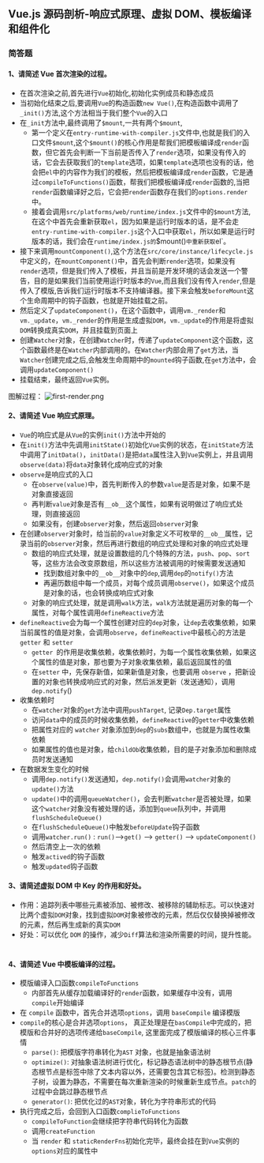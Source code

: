 ## Vue.js 源码剖析-响应式原理、虚拟 DOM、模板编译和组件化

### 简答题

#### 1、请简述 Vue 首次渲染的过程。
- 在首次渲染之前,首先进行`Vue`初始化,初始化实例成员和静态成员
- 当初始化结束之后,要调用`Vue`的构造函数`new Vue()`,在构造函数中调用了`_init()`方法,这个方法相当于我们整个`Vue`的入口
- 在`_init`方法中,最终调用了`$mount`,一共有两个`$mount`,
    - 第一个定义在`entry-runtime-with-compiler.js`文件中,也就是我们的入口文件`$mount`,这个`$mount()`的核心作用是帮我们把模板编译成`render`函数，但它首先会判断一下当前是否传入了`render`选项，如果没有传入的话，它会去获取我们的`template`选项，如果`template`选项也没有的话，他会把`el`中的内容作为我们的模板，然后把模板编译成`render`函数，它是通过`compileToFunctions()`函数，帮我们把模板编译成`render`函数的,当把`render`函数编译好之后，它会把`render`函数存在我们的`options.render`中。
    - 接着会调用`src/platforms/web/runtime/index.js`文件中的`$mount`方法,在这个中首先会重新获取`el`，因为如果是运行时版本的话，是不会走`entry-runtime-with-compiler.js`这个入口中获取`el`，所以如果是运行时版本的话，我们会在`runtime/index.js的`$mount()`中重新获取`el`。
- 接下来调用`mountComponent()`,这个方法在`src/core/instance/lifecycle.js`中定义的，在`mountComponent()`中，首先会判断`render`选项，如果没有`render`选项，但是我们传入了模板，并且当前是开发环境的话会发送一个警告，目的是如果我们当前使用运行时版本的`Vue`,而且我们没有传入`render`,但是传入了模版,告诉我们运行时版本不支持编译器。接下来会触发`beforeMount`这个生命周期中的钩子函数，也就是开始挂载之前。
- 然后定义了`updateComponent()`，在这个函数中，调用`vm._render`和`vm._update`，`vm._render`的作用是生成虚拟`DOM`，`vm._update`的作用是将虚拟`DOM`转换成真实`DOM`，并且挂载到页面上
- 创建`Watcher`对象，在创建`Watcher`时，传递了`updateComponent`这个函数，这个函数最终是在`Watcher`内部调用的。在`Watcher`内部会用了`get`方法，当`Watcher`创建完成之后,会触发生命周期中的`mounted`钩子函数,在`get`方法中，会调用`updateComponent()`
- 挂载结束，最终返回`Vue`实例。

图解过程：
![first-render.png](https://p1-juejin.byteimg.com/tos-cn-i-k3u1fbpfcp/a593a5a127ac43cc89820ab1d01c1a9e~tplv-k3u1fbpfcp-watermark.image?)
#### 2、请简述 Vue 响应式原理。
- `Vue`的响应式是从`Vue`的实例`init()`方法中开始的
- 在`init()`方法中先调用`initState()`初始化`Vue`实例的状态，在`initState`方法中调用了`initData()`，`initData()`是把`data`属性注入到`Vue`实例上，并且调用`observe(data)`将`data`对象转化成响应式的对象
- `observe`是响应式的入口
    - 在`observe(value)`中，首先判断传入的参数`value`是否是对象，如果不是对象直接返回
    - 再判断`value`对象是否有`__ob__`这个属性，如果有说明做过了响应式处理，则直接返回
    - 如果没有，创建`observer`对象，然后返回`observer`对象
- 在创建`observer`对象时，给当前的`value`对象定义不可枚举的`__ob__`属性，记录当前的`observer`对象，然后再进行数组的响应式处理和对象的响应式处理
    - 数组的响应式处理，就是设置数组的几个特殊的方法，`push`、`pop`、`sort`等，这些方法会改变原数组，所以这些方法被调用的时候需要发送通知
        - 找到数组对象中的`__ob__`对象中的`dep`,调用`dep`的`notify()`方法
        - 再遍历数组中每一个成员，对每个成员调用`observe()`，如果这个成员是对象的话，也会转换成响应式对象
    - 对象的响应式处理，就是调用`walk`方法，`walk`方法就是遍历对象的每一个属性，对每个属性调用`defineReactive`方法
- `defineReactive`会为每一个属性创建对应的`dep`对象，让`dep`去收集依赖，如果当前属性的值是对象，会调用`observe`，`defineReactive`中最核心的方法是`getter` 和 `setter`
    - `getter `的作用是收集依赖，收集依赖时，为每一个属性收集依赖，如果这个属性的值是对象，那也要为子对象收集依赖，最后返回属性的值
    - 在`setter` 中，先保存新值，如果新值是对象，也要调用 `observe` ，把新设置的对象也转换成响应式的对象，然后派发更新（发送通知），调用`dep.notify`()
- 收集依赖时
    - 在`watcher`对象的`get`方法中调用`pushTarget`, 记录`Dep.target`属性
    - 访问`data`中的成员的时候收集依赖，`defineReactive`的`getter`中收集依赖
    - 把属性对应的 `watcher` 对象添加到`dep`的`subs`数组中，也就是为属性收集依赖
    - 如果属性的值也是对象，给`childOb`收集依赖，目的是子对象添加和删除成员时发送通知
- 在数据发生变化的时候
    - 调用`dep.notify()`发送通知，`dep.notify()`会调用`watcher`对象的`update()`方法
    - `update()`中的调用`queueWatcher()`，会去判断`watcher`是否被处理，如果这个`watcher`对象没有被处理的话，添加到`queue`队列中，并调用`flushScheduleQueue()`
    - 在`flushScheduleQueue()`中触发`beforeUpdate`钩子函数
    - 调用`watcher.run()` : `run()`-->`get()` --> `getter()` --> `updateComponent()`
    - 然后清空上一次的依赖
    - 触发`actived`的钩子函数
    - 触发`updated`钩子函数


#### 3、请简述虚拟 DOM 中 Key 的作用和好处。
- 作用：追踪列表中哪些元素被添加、被修改、被移除的辅助标志。可以快速对比两个虚拟`DOM`对象，找到虚拟`DOM`对象被修改的元素，然后仅仅替换掉被修改的元素，然后再生成新的真实`DOM`
- 好处：可以优化 `DOM` 的操作，减少`Diff`算法和渲染所需要的时间，提升性能。
　

#### 4、请简述 Vue 中模板编译的过程。
- 模版编译入口函数`compileToFunctions`
    - 内部首先从缓存加载编译好的`render`函数，如果缓存中没有，调用`compile`开始编译
- 在 `compile` 函数中，首先合并选项`options`，调用 `baseCompile` 编译模版
- `compile`的核心是合并选项`options`， 真正处理是在`basCompile`中完成的，把模版和合并好的选项传递给`baseCompile`, 这里面完成了模版编译的核心三件事情
    - `parse()`: 把模版字符串转化为`AST` 对象，也就是抽象语法树
    - `optimize()`: 对抽象语法树进行优化，标记静态语法树中的静态根节点(静态根节点是标签中除了文本内容以外，还需要包含其它标签)。检测到静态子树，设置为静态，不需要在每次重新渲染的时候重新生成节点。`patch`的过程中会跳过静态根节点
    - `generator()`: 把优化过的`AST`对象，转化为字符串形式的代码
- 执行完成之后，会回到入口函数`complieToFunctions`
    - `compileToFunction`会继续把字符串代码转化为函数
    - 调用`createFunction`
    - 当 `render` 和 `staticRenderFns`初始化完毕，最终会挂在到`Vue`实例的`options`对应的属性中
　

　

　